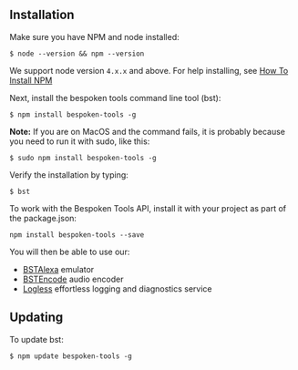 ## Installation

Make sure you have NPM and node installed:
```
$ node --version && npm --version
```
We support node version `4.x.x` and above.  For help installing, see [How To Install NPM](http://blog.npmjs.org/post/85484771375/how-to-install-npm)


Next, install the bespoken tools command line tool (bst):
```
$ npm install bespoken-tools -g
```
__Note:__ If you are on MacOS and the command fails, it is probably because you need to run it with sudo, like this:
```
$ sudo npm install bespoken-tools -g
```
Verify the installation by typing:
```
$ bst
```

To work with the Bespoken Tools API, install it with your project as part of the package.json:
```
npm install bespoken-tools --save
```

You will then be able to use our:
 
* [BSTAlexa](http://docs.bespoken.tools/en/latest/api/classes/bstalexa.html) emulator 
* [BSTEncode](http://docs.bespoken.tools/en/latest/api/classes/bstalexa.html) audio encoder
* [Logless](http://docs.bespoken.tools/en/latest/api/classes/logless.html) effortless logging and diagnostics service

## Updating

To update bst:
```
$ npm update bespoken-tools -g
```
